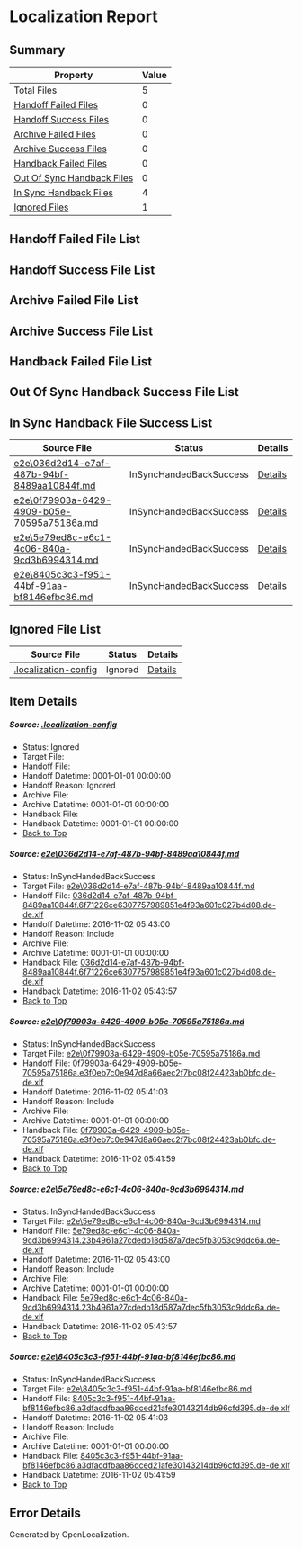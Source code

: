 # <a name='report-top'></a> Localization Report

## Summary
 Property | Value 
 -------- | ----- 
 Total Files | 5
[ Handoff Failed Files ](#handoff-failed-list)| 0
[ Handoff Success Files ](#handoff-success-list)| 0
[ Archive Failed Files ](#archive-failed-list)| 0
[ Archive Success Files ](#archive-success-list)| 0
[ Handback Failed Files ](#handback-failed-list)| 0
[ Out Of Sync Handback Files ](#outofsync-handback-success-list)| 0
[ In Sync Handback Files ](#insync-handback-success-list)| 4
[ Ignored Files ](#ignored-list)| 1

## <a name='handoff-failed-list'></a> Handoff Failed File List

## <a name='handoff-success-list'></a> Handoff Success File List

## <a name='archive-failed-list'></a> Archive Failed File List

## <a name='archive-success-list'></a> Archive Success File List

## <a name='handback-failed-list'></a> Handback Failed File List

## <a name='outofsync-handback-success-list'></a> Out Of Sync Handback Success File List

## <a name='insync-handback-success-list'></a> In Sync Handback File Success List
 Source File | Status | Details 
 ----------- | ------ | ------- 
 [e2e\036d2d14-e7af-487b-94bf-8489aa10844f.md](https://github.com/OpenLocalizationTestOrg/ol-test0/blob/f979f96df2c4c2e14693219c5be2aa3524cc8a77/e2e/036d2d14-e7af-487b-94bf-8489aa10844f.md) | InSyncHandedBackSuccess | [Details](#c2a97d591a3c906a4c313c4c48521fd606f14fc61)
 [e2e\0f79903a-6429-4909-b05e-70595a75186a.md](https://github.com/OpenLocalizationTestOrg/ol-test0/blob/f2325406c731ef4c32eeda26c9f1e2708183c183/e2e/0f79903a-6429-4909-b05e-70595a75186a.md) | InSyncHandedBackSuccess | [Details](#2d37236f20e6b6fb7214cbef5567bdea211970172)
 [e2e\5e79ed8c-e6c1-4c06-840a-9cd3b6994314.md](https://github.com/OpenLocalizationTestOrg/ol-test0/blob/f979f96df2c4c2e14693219c5be2aa3524cc8a77/e2e/5e79ed8c-e6c1-4c06-840a-9cd3b6994314.md) | InSyncHandedBackSuccess | [Details](#a1a23630a995c532311a0e766f21e4a620f11d893)
 [e2e\8405c3c3-f951-44bf-91aa-bf8146efbc86.md](https://github.com/OpenLocalizationTestOrg/ol-test0/blob/f2325406c731ef4c32eeda26c9f1e2708183c183/e2e/8405c3c3-f951-44bf-91aa-bf8146efbc86.md) | InSyncHandedBackSuccess | [Details](#b0efcec14bc0327b4d6f85c707b1f0f2aef513874)

## <a name='ignored-list'></a> Ignored File List
 Source File | Status | Details 
 ----------- | ------ | ------- 
 [.localization-config](https://github.com/OpenLocalizationTestOrg/ol-test0/blob/f979f96df2c4c2e14693219c5be2aa3524cc8a77/.localization-config) | Ignored | [Details](#c268a05ecaa7ec85942ed632c29928ee5bd6da8d0)

## Item Details
##### <a name='c268a05ecaa7ec85942ed632c29928ee5bd6da8d0'></a> Source: [.localization-config](https://github.com/OpenLocalizationTestOrg/ol-test0/blob/f979f96df2c4c2e14693219c5be2aa3524cc8a77/.localization-config)
* Status: Ignored
* Target File: 
* Handoff File: 
* Handoff Datetime: 0001-01-01 00:00:00
* Handoff Reason: Ignored
* Archive File: 
* Archive Datetime: 0001-01-01 00:00:00
* Handback File: 
* Handback Datetime: 0001-01-01 00:00:00
* [Back to Top](#report-top)

##### <a name='c2a97d591a3c906a4c313c4c48521fd606f14fc61'></a> Source: [e2e\036d2d14-e7af-487b-94bf-8489aa10844f.md](https://github.com/OpenLocalizationTestOrg/ol-test0/blob/f979f96df2c4c2e14693219c5be2aa3524cc8a77/e2e/036d2d14-e7af-487b-94bf-8489aa10844f.md)
* Status: InSyncHandedBackSuccess
* Target File: [e2e\036d2d14-e7af-487b-94bf-8489aa10844f.md](https://github.com/OpenLocalizationTestOrg/ol-test0-dede/blob/d59ea6bfc3e5e8afd0645763a0c047d1f4223319/e2e/036d2d14-e7af-487b-94bf-8489aa10844f.md)
* Handoff File: [036d2d14-e7af-487b-94bf-8489aa10844f.6f71226ce6307757989851e4f93a601c027b4d08.de-de.xlf](https://github.com/OpenLocalizationTestOrg/ol-test0-handoff/blob/9e5599fbf049089322d2202ff01866bd7c4fe5fd/ol-handoff/OpenLocalizationTestOrg/ol-test0-dede/yufeih/high/036d2d14-e7af-487b-94bf-8489aa10844f.6f71226ce6307757989851e4f93a601c027b4d08.de-de.xlf)
* Handoff Datetime: 2016-11-02 05:43:00
* Handoff Reason: Include
* Archive File: 
* Archive Datetime: 0001-01-01 00:00:00
* Handback File: [036d2d14-e7af-487b-94bf-8489aa10844f.6f71226ce6307757989851e4f93a601c027b4d08.de-de.xlf](https://github.com/OpenLocalizationTestOrg/ol-test0-handback/blob/fdb8402b58bcc1a01b4237baab569717002b9d0e/ol-handback/OpenLocalizationTestOrg/ol-test0-dede/yufeih/high/036d2d14-e7af-487b-94bf-8489aa10844f.6f71226ce6307757989851e4f93a601c027b4d08.de-de.xlf)
* Handback Datetime: 2016-11-02 05:43:57
* [Back to Top](#report-top)

##### <a name='2d37236f20e6b6fb7214cbef5567bdea211970172'></a> Source: [e2e\0f79903a-6429-4909-b05e-70595a75186a.md](https://github.com/OpenLocalizationTestOrg/ol-test0/blob/f2325406c731ef4c32eeda26c9f1e2708183c183/e2e/0f79903a-6429-4909-b05e-70595a75186a.md)
* Status: InSyncHandedBackSuccess
* Target File: [e2e\0f79903a-6429-4909-b05e-70595a75186a.md](https://github.com/OpenLocalizationTestOrg/ol-test0-dede/blob/b983dc273e40b07d0dd90157c5af9c9b09c60704/e2e/0f79903a-6429-4909-b05e-70595a75186a.md)
* Handoff File: [0f79903a-6429-4909-b05e-70595a75186a.e3f0eb7c0e947d8a66aec2f7bc08f24423ab0bfc.de-de.xlf](https://github.com/OpenLocalizationTestOrg/ol-test0-handoff/blob/7a493f25da0e537f6aca96a4d110e7864f204807/ol-handoff/OpenLocalizationTestOrg/ol-test0-dede/yufeih/ht/0f79903a-6429-4909-b05e-70595a75186a.e3f0eb7c0e947d8a66aec2f7bc08f24423ab0bfc.de-de.xlf)
* Handoff Datetime: 2016-11-02 05:41:03
* Handoff Reason: Include
* Archive File: 
* Archive Datetime: 0001-01-01 00:00:00
* Handback File: [0f79903a-6429-4909-b05e-70595a75186a.e3f0eb7c0e947d8a66aec2f7bc08f24423ab0bfc.de-de.xlf](https://github.com/OpenLocalizationTestOrg/ol-test0-handback/blob/9549b859354ee382a0a15f6c7cbdee8a0ef9ea1a/ol-handback/OpenLocalizationTestOrg/ol-test0-dede/yufeih/ht/0f79903a-6429-4909-b05e-70595a75186a.e3f0eb7c0e947d8a66aec2f7bc08f24423ab0bfc.de-de.xlf)
* Handback Datetime: 2016-11-02 05:41:59
* [Back to Top](#report-top)

##### <a name='a1a23630a995c532311a0e766f21e4a620f11d893'></a> Source: [e2e\5e79ed8c-e6c1-4c06-840a-9cd3b6994314.md](https://github.com/OpenLocalizationTestOrg/ol-test0/blob/f979f96df2c4c2e14693219c5be2aa3524cc8a77/e2e/5e79ed8c-e6c1-4c06-840a-9cd3b6994314.md)
* Status: InSyncHandedBackSuccess
* Target File: [e2e\5e79ed8c-e6c1-4c06-840a-9cd3b6994314.md](https://github.com/OpenLocalizationTestOrg/ol-test0-dede/blob/d59ea6bfc3e5e8afd0645763a0c047d1f4223319/e2e/5e79ed8c-e6c1-4c06-840a-9cd3b6994314.md)
* Handoff File: [5e79ed8c-e6c1-4c06-840a-9cd3b6994314.23b4961a27cdedb18d587a7dec5fb3053d9ddc6a.de-de.xlf](https://github.com/OpenLocalizationTestOrg/ol-test0-handoff/blob/9e5599fbf049089322d2202ff01866bd7c4fe5fd/ol-handoff/OpenLocalizationTestOrg/ol-test0-dede/yufeih/high/5e79ed8c-e6c1-4c06-840a-9cd3b6994314.23b4961a27cdedb18d587a7dec5fb3053d9ddc6a.de-de.xlf)
* Handoff Datetime: 2016-11-02 05:43:00
* Handoff Reason: Include
* Archive File: 
* Archive Datetime: 0001-01-01 00:00:00
* Handback File: [5e79ed8c-e6c1-4c06-840a-9cd3b6994314.23b4961a27cdedb18d587a7dec5fb3053d9ddc6a.de-de.xlf](https://github.com/OpenLocalizationTestOrg/ol-test0-handback/blob/fdb8402b58bcc1a01b4237baab569717002b9d0e/ol-handback/OpenLocalizationTestOrg/ol-test0-dede/yufeih/high/5e79ed8c-e6c1-4c06-840a-9cd3b6994314.23b4961a27cdedb18d587a7dec5fb3053d9ddc6a.de-de.xlf)
* Handback Datetime: 2016-11-02 05:43:57
* [Back to Top](#report-top)

##### <a name='b0efcec14bc0327b4d6f85c707b1f0f2aef513874'></a> Source: [e2e\8405c3c3-f951-44bf-91aa-bf8146efbc86.md](https://github.com/OpenLocalizationTestOrg/ol-test0/blob/f2325406c731ef4c32eeda26c9f1e2708183c183/e2e/8405c3c3-f951-44bf-91aa-bf8146efbc86.md)
* Status: InSyncHandedBackSuccess
* Target File: [e2e\8405c3c3-f951-44bf-91aa-bf8146efbc86.md](https://github.com/OpenLocalizationTestOrg/ol-test0-dede/blob/b983dc273e40b07d0dd90157c5af9c9b09c60704/e2e/8405c3c3-f951-44bf-91aa-bf8146efbc86.md)
* Handoff File: [8405c3c3-f951-44bf-91aa-bf8146efbc86.a3dfacdfbaa86dced21afe30143214db96cfd395.de-de.xlf](https://github.com/OpenLocalizationTestOrg/ol-test0-handoff/blob/7a493f25da0e537f6aca96a4d110e7864f204807/ol-handoff/OpenLocalizationTestOrg/ol-test0-dede/yufeih/ht/8405c3c3-f951-44bf-91aa-bf8146efbc86.a3dfacdfbaa86dced21afe30143214db96cfd395.de-de.xlf)
* Handoff Datetime: 2016-11-02 05:41:03
* Handoff Reason: Include
* Archive File: 
* Archive Datetime: 0001-01-01 00:00:00
* Handback File: [8405c3c3-f951-44bf-91aa-bf8146efbc86.a3dfacdfbaa86dced21afe30143214db96cfd395.de-de.xlf](https://github.com/OpenLocalizationTestOrg/ol-test0-handback/blob/9549b859354ee382a0a15f6c7cbdee8a0ef9ea1a/ol-handback/OpenLocalizationTestOrg/ol-test0-dede/yufeih/ht/8405c3c3-f951-44bf-91aa-bf8146efbc86.a3dfacdfbaa86dced21afe30143214db96cfd395.de-de.xlf)
* Handback Datetime: 2016-11-02 05:41:59
* [Back to Top](#report-top)


## Error Details

Generated by OpenLocalization.
